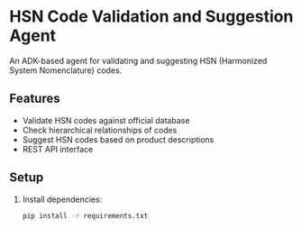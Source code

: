 # HSN Code Validation and Suggestion Agent

An ADK-based agent for validating and suggesting HSN (Harmonized System Nomenclature) codes.

## Features

- Validate HSN codes against official database
- Check hierarchical relationships of codes
- Suggest HSN codes based on product descriptions
- REST API interface

## Setup

1. Install dependencies:
   ```bash
   pip install -r requirements.txt